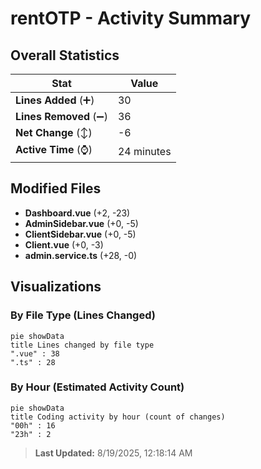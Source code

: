 # rentOTP - Activity Summary 

## Overall Statistics

| Stat                   | Value                                                             |
| ---------------------- | ----------------------------------------------------------------- |
| **Lines Added** (➕)   | 30                                          |
| **Lines Removed** (➖) | 36                                        |
| **Net Change** (↕)    | -6                |
| **Active Time** (⌚)   | 24 minutes |


## Modified Files
- **Dashboard.vue** (+2, -23)
- **AdminSidebar.vue** (+0, -5)
- **ClientSidebar.vue** (+0, -5)
- **Client.vue** (+0, -3)
- **admin.service.ts** (+28, -0)

## Visualizations

### By File Type (Lines Changed)

```mermaid
pie showData
title Lines changed by file type
".vue" : 38
".ts" : 28
```

### By Hour (Estimated Activity Count)

```mermaid
pie showData
title Coding activity by hour (count of changes)
"00h" : 16
"23h" : 2
```


> **Last Updated:** 8/19/2025, 12:18:14 AM